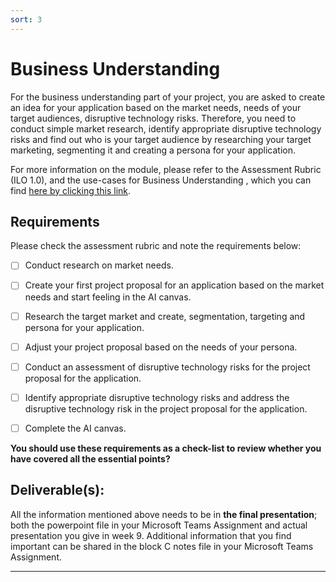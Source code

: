 ```yaml
---
sort: 3
---
```


# __Business Understanding__

For the business understanding part of your project, you are asked to create an idea for your application based on the market needs, needs of your target audiences, disruptive technology risks. Therefore, you need to conduct simple market research, identify appropriate disruptive technology risks and find out who is your target audience by researching your target marketing, segmenting it and creating a persona for your application.  

For more information on the module, please refer to the Assessment Rubric (ILO 1.0), and the use-cases for Business Understanding , which you can find [here by clicking this link](https://adsai.buas.nl/Study%20Content/Business%20Understanding/BusinessUnderstandingUseCases.html). 

## __Requirements__

Please check the assessment rubric and note the requirements below: 

- [ ] Conduct research on market needs. 

- [ ] Create your first project proposal for an application based on the market needs and start feeling in the AI canvas.

- [ ] Research the target market and create, segmentation, targeting and persona for your application. 

- [ ] Adjust your project proposal based on the needs of your persona.

- [ ] Conduct an assessment of disruptive technology risks for the project proposal for the application.

- [ ] Identify appropriate disruptive technology risks and address the disruptive technology risk in the project proposal for the application. 

- [ ] Complete the AI canvas.

__You should use these requirements as a check-list to review whether you have covered all the essential points?__

## __Deliverable(s):__

All the information mentioned above needs to be in __the final presentation__; both the powerpoint file in your Microsoft Teams Assignment and actual presentation you give in week 9. Additional information that you find important can be shared in the block C notes file in your Microsoft Teams Assignment.

***